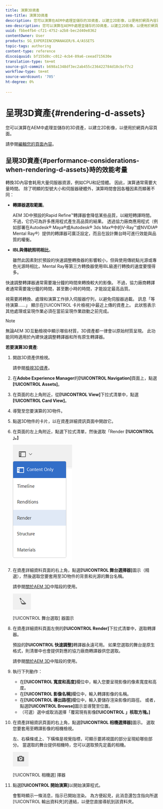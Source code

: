 ```yaml
---
title: 演算3D資產
seo-title: 演算3D資產
description: 您可以演算在AEM中處理並儲存的3D資產，以建立2D影像，以便用於網頁內容頁面。
seo-description: 您可以演算在AEM中處理並儲存的3D資產，以建立2D影像，以便用於網頁內容頁面。
uuid: fbbe4fb4-cf21-4752-a2b8-bec2d40e8362
contentOwner: User
products: SG_EXPERIENCEMANAGER/6.4/ASSETS
topic-tags: authoring
content-type: reference
discoiquuid: bf155d8c-c012-4cb4-89a6-ceead715630e
translation-type: tm+mt
source-git-commit: b698a1348df3ec2ab455c236422784d10cbcf7c2
workflow-type: tm+mt
source-wordcount: '705'
ht-degree: 0%

---
```



# 呈現3D資產{#rendering-d-assets}

您可以演算在AEM中處理並儲存的3D資產，以建立2D影像，以便用於網頁內容頁面。

請參閱[編輯您的頁面內容](/help/sites-authoring/qg-page-authoring.md#editing-your-page-content)。

## 呈現3D資產{#performance-considerations-when-rendering-d-assets}時的效能考量

轉換3D內容會耗用大量伺服器資源，例如CPU和記憶體。 因此，演算通常需要大量時間。 除了明顯的型號大小和伺服器硬體外，演算時間會因各種因素而顯著不同：

* **轉譯器選取範圍**。

   AEM 3D中預設的Rapid Refine™轉譯器會降低某些品質，以縮短轉譯時間。 不過，它仍可為許多應用程式產生高品質的結果。 透過協力廠商應用程式（例如部署在Autodesk® Maya®或Autodesk® 3ds Max®中的V-Ray™或NVIDIA® Mental Ray®）提供的轉譯器可廣泛設定，而且在設計舞台時可進行效能與品質的權衡。

* **IBL與傳統照明相比**。

   雖然此因素對於預設的快速調整轉換器的影響較小，但與使用傳統點光源或專色光源時相比，Mental Ray等第三方轉換器使用IBL級進行轉換的速度要慢得多。

快速調整轉譯器通常需要幾分鐘的時間來轉換較大的影像。 不過，協力廠商轉譯者通常需要幾分鐘的時間，甚至數小時的時間，才能設定最高品質。

視需要將轉換、處理和演算工作排入伺服器佇列，以避免伺服器過載。 訊息「等待演算……」 顯示在[!UICONTROL 卡片檢視]中最近上傳的資產上。 此狀態表示其他處理或呈現作業必須在當前呈現作業啟動之前完成。

>[!NOTE]
>
>無論AEM 3D互動檢視中顯示哪些材質，3D資產都一律會以原始材質呈現。 此功能同時適用於內建快速調整轉譯器和所有原生轉譯器。

**若要演算3D資產**:

1. 開啟3D資產供檢視。

   請參閱[檢視3D資產](/help/sites-classic-ui-authoring/classicui-view-3d-assets.md)。

1. 在&#x200B;**Adobe Experience Manager**&#x200B;的&#x200B;**[!UICONTROL Navigation]**&#x200B;頁面上，點選&#x200B;**[!UICONTROL Assets]**。
1. 在頁面的右上角附近，從&#x200B;**[!UICONTROL View]**&#x200B;下拉式清單中，點選&#x200B;**[!UICONTROL Card View]**。
1. 導覽至您要演算的3D物件。

1. 點選3D物件的卡片，以在資產詳細資訊頁面中開啟它。
1. 在頁面的左上角附近，點選下拉式清單，然後選取「Render **[!UICONTROL 」。]**

   ![chlimage_1-13](assets/chlimage_1-13.png)

1. 在資產詳細資料頁面的右上角，點選&#x200B;**[!UICONTROL 舞台選擇器]**&#x200B;圖示（精選），然後選取您要套用至3D物件的背景和光源的舞台名稱。

   請參閱[關於AEM 3D](/help/sites-classic-ui-authoring/classicui-stages-aem3d.md)中階段的使用。

   ![chlimage_1-14](assets/chlimage_1-14.png)

   [!UICONTROL 舞台選取] 器圖示

1. 在資產詳細資料頁面左側的&#x200B;**[!UICONTROL Render]**&#x200B;下拉式清單中，選取轉譯器。

   預設的&#x200B;**[!UICONTROL 快速調整]**&#x200B;轉譯器永遠可用。 如果您選取的舞台是原生格式，則清單中也會提供對應的協力廠商轉譯器供您選取。

   請參閱[關於AEM 3D](/help/sites-classic-ui-authoring/classicui-stages-aem3d.md)中階段的使用。

1. 執行下列動作：

   * 在&#x200B;**[!UICONTROL 寬度和高度]**&#x200B;欄位中，輸入您要呈現影像的像素寬度和高度。
   * 在&#x200B;**[!UICONTROL 影像名稱]**&#x200B;欄位中，輸入轉譯影像的名稱。
   * 在&#x200B;**[!UICONTROL 導出路徑]**&#x200B;欄位中，輸入要儲存渲染影像的路徑。 或者，點選&#x200B;**[!UICONTROL Browse]**&#x200B;圖示並導覽至位置。
   * （可選）選中或取消選擇「覆寫現有影像&#x200B;**[!UICONTROL 」核取方塊。]**

1. 在資產詳細資訊頁面的右上角，點選&#x200B;**[!UICONTROL 相機選擇器]**&#x200B;圖示。 選取您要套用至轉譯影像的相機檢視。

   左、右橫條或上、下橫條是視覺指標，可顯示要將視圖的部分呈現給哪些部分。 當選取的舞台提供相機時，您可以選取預先定義的相機。

   ![chlimage_1-15](assets/chlimage_1-15.png)

   [!UICONTROL 相機選] 擇器

1. 點選&#x200B;**[!UICONTROL 開始演算]**&#x200B;以開始演算程式。

   會暫時顯示一條消息，指示已開始渲染。 為方便起見，此消息還包含指向所選[!UICONTROL 輸出資料夾]的連結，以便您直接導航到該資料夾。


